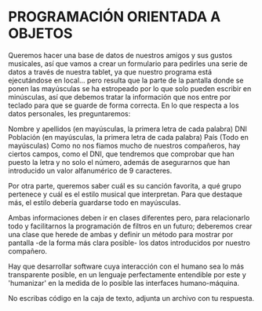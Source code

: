 # PROGRAMACIÓN ORIENTADA A OBJETOS
Queremos hacer una base de datos de nuestros amigos y sus gustos musicales, así que vamos a crear un formulario para pedirles
una serie de datos a través de nuestra tablet, ya que nuestro programa está ejecutándose en local... pero resulta que la parte
de la pantalla donde se ponen las mayúsculas se ha estropeado por lo que solo pueden escribir en minúsculas, así que debemos 
tratar la información que nos entre por teclado para que se guarde de forma correcta. En lo que respecta a los datos personales, 
les preguntaremos:

Nombre y apellidos (en mayúsculas, la primera letra de cada palabra)
DNI
Población (en mayúsculas, la primera letra de cada palabra)
País (Todo en mayúsculas)
Como no nos fiamos mucho de nuestros compañeros, hay ciertos campos, como el DNI, que tendremos que comprobar que han puesto la letra
y no solo el número, además de asegurarnos que han introducido un valor alfanumérico de 9 caracteres.

Por otra parte, queremos saber cuál es su canción favorita, a qué grupo pertenece y cuál es el estilo musical que interpretan. 
Para que destaque más, el estilo debería guardarse todo en mayúsculas.

Ambas informaciones deben ir en clases diferentes pero, para relacionarlo todo y facilitarnos la programación de filtros en un futuro;
deberemos crear una clase que herede de ambas y definir un método para mostrar por pantalla -de la forma más clara posible- los datos
introducidos por nuestro compañero.

Hay que desarrollar software cuya interacción con el humano sea lo más transparente posible, en un lenguaje perfectamente entendible 
por este y 'humanizar' en la medida de lo posible las interfaces humano-máquina.

No escribas código en la caja de texto, adjunta un archivo con tu respuesta.